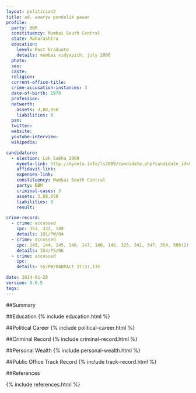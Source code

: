 ```yaml
---
layout: politician2
title: ad. anarya pundalik pawar
profile: 
  party: BBM
  constituency: Mumbai South Central
  state: Maharashtra
  education: 
    level: Post Graduate
    details: mumbai vidyapith, july 2006
  photo: 
  sex: 
  caste: 
  religion: 
  current-office-title: 
  crime-accusation-instances: 3
  date-of-birth: 1978
  profession: 
  networth: 
    assets: 3,88,858
    liabilities: 0
  pan: 
  twitter: 
  website: 
  youtube-interview: 
  wikipedia: 

candidature: 
  - election: Lok Sabha 2009
    myneta-link: http://myneta.info/ls2009/candidate.php?candidate_id=5457
    affidavit-link: 
    expenses-link: 
    constituency: Mumbai South Central 
    party: BBM
    criminal-cases: 3
    assets: 3,88,858
    liabilities: 0
    result:  

crime-record: 
  - crime: accussed
    ipc: 353, 332, 149
    details: 101/PW/04 
  - crime: accussed
    ipc: 143, 144, 145, 146, 147, 148, 149, 323, 341, 347, 354, 506(2), 34
    details: 354/PS/06 
  - crime: accussed
    ipc: 
    details: 55/PW/04BPAct 37(3),135 

date: 2014-01-28
version: 0.0.5
tags: 
---
```

##Summary


##Education
{% include education.html %}


##Political Career
{% include political-career.html %}


##Criminal Record
{% include criminal-record.html %}


##Personal Wealth
{% include personal-wealth.html %}


##Public Office Track Record
{% include track-record.html %}


##References


{% include references.html %}